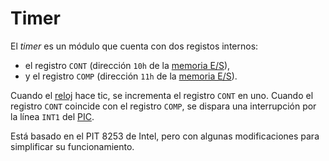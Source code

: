# Timer

El _timer_ es un módulo que cuenta con dos registos internos:

- el registro `CONT` (dirección `10h` de la [memoria E/S](./index)),
- y el registro `COMP` (dirección `11h` de la [memoria E/S](./index)).

Cuando el [reloj](../devices/clock) hace tic, se incrementa el registro `CONT` en uno. Cuando el registro `CONT` coincide con el registro `COMP`, se dispara una interrupción por la línea `INT1` del [PIC](./pic).

Está basado en el PIT 8253 de Intel, pero con algunas modificaciones para simplificar su funcionamiento.
